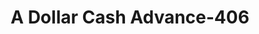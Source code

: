 ---
f_zip-code: 38834
f_state-code: MS
title: A Dollar Cash Advance-406
f_phone: 662-287-8658
f_city-only: Corinth
f_address: 420 Highway 72 W Corinth
f_location-unique-id: '406'
slug: a-dollar-cash-advance-406
updated-on: '2024-05-30T13:46:58.046Z'
created-on: '2024-05-30T13:36:59.803Z'
published-on: '2024-05-30T13:54:32.469Z'
f_city-state: cms/city/corinth-ms.md
f_company: cms/company/a-dollar-cash-advance.md
f_state: cms/state/mississippi.md
layout: '[payday-loan].html'
tags: payday-loan
---